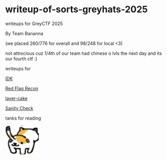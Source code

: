 # writeup-of-sorts-greyhats-2025

writeups for GreyCTF 2025

By Team Bananna 

(we placed 260/776 for overall and 98/248 for local <3)

not attrocious cuz 1/4th of our team had chinese o lvls the next day and its our fourth ctf :)

writeups for 

[IDK](https://github.com/saumilthecode/writeup-of-sorts-greyhats-2025/blob/main/Idk/readme.md)

[Red Flag Recon
](https://github.com/saumilthecode/writeup-of-sorts-greyhats-2025/blob/main/Red%20Flag%20Recon/readme.md)

[layer-cake
](https://github.com/saumilthecode/writeup-of-sorts-greyhats-2025/blob/main/layer-cake/readme.md)

[Sanity Check
](https://github.com/saumilthecode/writeup-of-sorts-greyhats-2025/blob/main/Sanity%20Check/readme.md)

tanks for reading

![](https://raw.githubusercontent.com/saumilthecode/writeup-of-sorts-greyhats-2025/refs/heads/main/Idk/cat.webp)